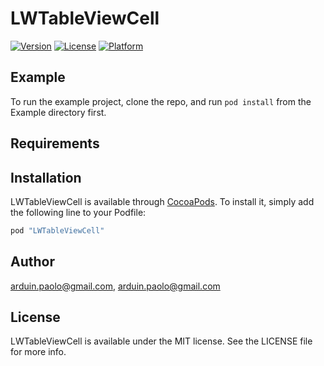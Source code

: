 # LWTableViewCell

[![Version](https://img.shields.io/cocoapods/v/LWTableViewCell.svg?style=flat)](http://cocoapods.org/pods/LWTableViewCell)
[![License](https://img.shields.io/cocoapods/l/LWTableViewCell.svg?style=flat)](http://cocoapods.org/pods/LWTableViewCell)
[![Platform](https://img.shields.io/cocoapods/p/LWTableViewCell.svg?style=flat)](http://cocoapods.org/pods/LWTableViewCell)

## Example

To run the example project, clone the repo, and run `pod install` from the Example directory first.

## Requirements

## Installation

LWTableViewCell is available through [CocoaPods](http://cocoapods.org). To install
it, simply add the following line to your Podfile:

```ruby
pod "LWTableViewCell"
```

## Author

arduin.paolo@gmail.com, arduin.paolo@gmail.com

## License

LWTableViewCell is available under the MIT license. See the LICENSE file for more info.
